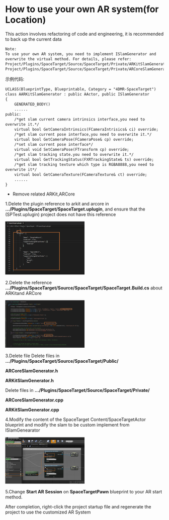 # How to use your own AR system(for Location)

This action involves refactoring of code and engineering, it is recommended to back up the current data 

	Note:
	To use your own AR system, you need to implement ISlamGenerator and overwrite the virtual method. For details, please refer:
	Project/Plugins/SpaceTarget/Source/SpaceTarget/Private/ARKitSlamGenerator.h
	Project/Plugins/SpaceTarget/Source/SpaceTarget/Private/ARCoreSlamGenerator.h

示例代码:

```
UCLASS(BlueprintType, Blueprintable, Category = "4DMR-SpaceTarget")
class AARKitSlamGenerator : public AActor, public ISlamGenerator
{
	GENERATED_BODY()
	......
public:
	/*get slam current camera intrinsics interface,you need to overwrite it.*/
	virtual bool GetCameraIntrinsics(FCameraIntrisics& ci) override;
	/*get slam current pose interface,you need to overwrite it.*/
	virtual bool GetCameraPose(FCameraPose& cp) override;
	/*set slam current pose interface*/
	virtual void SetCameraPose(FTransform cp) override;
	/*get slam tracking state.you need to overwrite it.*/
	virtual bool GetTrackingStatus(FXRTrackingState& ts) override;
	/*get slam tracking texture which type is RGBA8888,you need to overwrite it*/
	virtual bool GetCameraTexture(FCameraTexture& ct) override;
	......
}
```

- Remove related ARKit,ARCore

1.Delete the plugin reference to arkit and arcore in **.../Plugins/SpaceTarget/SpaceTarget.uplugin**, and ensure that the (SPTest.uplugin) project does not have this reference

<img src=doc/ueimgs/60dd34b02b3e4.png width = "50%"  alt="image.png"/>

2.Delete the reference **.../Plugins/SpaceTarget/Source/SpaceTarget/SpaceTarget.Build.cs** about ARKitand ARCore

<img src=doc/ueimgs/60dd353eefce5.png width = "50%"  alt="image.png"/>

3.Delete file
Delete files in **.../Plugins/SpaceTarget/Source/SpaceTarget/Public/** 

 **ARCoreSlamGenerator.h**

 **ARKitSlamGenerator.h**

Delete files in **.../Plugins/SpaceTarget/Source/SpaceTarget/Private/** 

 **ARCoreSlamGenerator.cpp**

 **ARKitSlamGenerator.cpp**

4.Modify the content of the SpaceTarget Content/SpaceTargetActor blueprint and modify the slam to be custom implement from ISlamGenearator 

<img src=doc/ueimgs/60dd374144a58.png width = "50%"  alt="image.png"/>

5.Change **Start AR Session** on **SpaceTargetPawn** blueprint to your AR start method.

After completion, right-click the project startup file and regenerate the project to use the customized AR System
